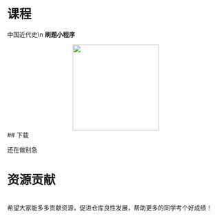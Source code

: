 # 课程

中国近代史\n
**刷题小程序**
<div align="center">
    <img src="https://github.com/Royfor12/CQUT-electronic-information-engineering/blob/main/%E8%AF%BE%E7%A8%8B%E7%9B%AE%E5%BD%95/%E4%B8%AD%E5%9B%BD%E8%BF%91%E4%BB%A3%E5%8F%B2/%E8%BF%91%E4%BB%A3%E5%8F%B2%E9%A2%98%E5%BA%9323.jpg" width="200px">
</div>
## 下载

还在做别急
<br><h1>资源贡献</h1><br>希望大家能多多贡献资源，促进仓库良性发展，帮助更多的同学考个好成绩！
